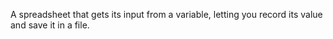 A spreadsheet that gets its input from a variable, letting you record its value and save it in a file.